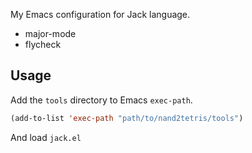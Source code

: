 My Emacs configuration for Jack language.

- major-mode
- flycheck

## Usage

Add the `tools` directory to Emacs `exec-path`.

```el
(add-to-list 'exec-path "path/to/nand2tetris/tools")
```

And load `jack.el`
